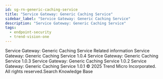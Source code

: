 ```yaml
---
id: sg-rn-generic-caching-service
title: "Service Gateway: Generic Caching Service"
sidebar_label: "Service Gateway: Generic Caching Service"
description: "Service Gateway: Generic Caching Service"
tags:
  - endpoint-security
  - trend-vision-one
---
```


 Service Gateway: Generic Caching Service Related information Service Gateway: Generic Caching Service 1.0.4 Service Gateway: Generic Caching Service 1.0.3 Service Gateway: Generic Caching Service 1.0.2 Service Gateway: Generic Caching Service 1.0.1 © 2025 Trend Micro Incorporated. All rights reserved.Search Knowledge Base